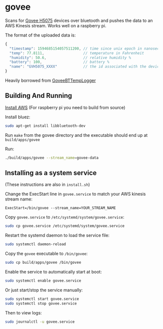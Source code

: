 # govee

Scans for [Govee H5075](https://www.amazon.com/Govee-Temperature-Humidity-Notification-Monitor/dp/B07Y36FWTT) devices over bluetooth and pushes the data to an AWS Kinesis stream. Works well on a raspberry pi.

The format of the uploaded data is:
```javascript
{
  "timestamp": 1594685154057511200, // time since unix epoch in nanoseconds
  "temp": 77.8111,                  // temperature in Fahrenheit
  "humidity": 50.6,                 // relative humidity %
  "battery": 100,                   // battery %
  "name": "GVH5075_XXXX"            // the id associated with the device the measurement is from
}
```

Heavily borrowed from [GoveeBTTempLogger](https://github.com/wcbonner/GoveeBTTempLogger)

## Building And Running
[Install AWS](https://docs.aws.amazon.com/sdk-for-cpp/v1/developer-guide/setup.html) (For raspberry pi you need to build from source)

Install bluez:
```bash
sudo apt-get install libbluetooth-dev
```

Run `make` from the govee directory and the executable should end up at `build/apps/govee`

Run:
```bash
./build/apps/govee --stream_name=govee-data
```

## Installing as a system service
(These instructions are also in `install.sh`)

Change the ExecStart line in `govee.service` to match your AWS kinesis stream name:
```
ExecStart=/bin/govee --stream_name=YOUR_STREAM_NAME
```

Copy `govee.service` to `/etc/systemd/system/govee.service`:
```bash
sudo cp govee.service /etc/systemd/system/govee.service
```

Restart the systemd daemon to load the service file:
```bash
sudo systemctl daemon-reload
```

Copy the `govee` executable to `/bin/govee`:
```bash
sudo cp build/apps/govee /bin/govee
```

Enable the service to automatically start at boot:
```bash
sudo systemctl enable govee.service
```

Or just start/stop the service manually:
```bash
sudo systemctl start govee.service
sudo systemctl stop govee.service
```

Then to view logs:
```bash
sudo journalctl -u govee.service
```
